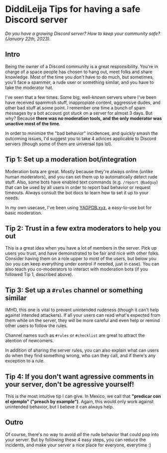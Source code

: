 # DiddiLeija Tips for having a safe Discord server

_Do you have a growing Discord server? How to keep your community safe? (January 22th, 2023)._

## Intro

Being the owner of a Discord community is a great responsibility. You're in charge of a space people has
chosen to hang out, meet folks and share knowledge. Most of the time you don't have to do much,
but sometimes, you'll face a spammer, a rude user or something similar, and you have to take
the moderator hat.

I've seen that a few times. Some big, well-known servers where I've been have received spammish stuff,
inappropiate content, aggressive dudes, and other bad stuff at some point. I remember one time a bunch of spam
messages by a bot account got stuck on a server for almost 3 days. But why? Because **there was no moderation tools,
and the only moderator was unactive most of the time**.

In order to minimize the "bad behavior" incidences, and quickly smash the outcoming issues,
I'd suggest you to take 4 advices applicable to Discord servers (though some of them are universal tips lol).

## Tip 1: Set up a moderation bot/integration

Moderation bots are great. Mostly because they're always online (unlike human moderators), and you can set them
up to automatically detect rude stuff. Also, some bots have enabled text commands (e.g. `/report @badguy`) that
can be used by all users in order to report bad behavior or request timeouts. Always consult the bot docs to learn
how to set it up to your needs.

In my own usecase, I've been using [YAGPDB.xyz](https://yagpdb.xyz/), a easy-to-use bot for basic moderation.

## Tip 2: Trust in a few extra moderators to help you out

This is a great idea when you have a lot of members in the server. Pick up users you trust, and have demonstrated
to be fair and nice with other folks. Consider having them on a role upper to most of the users, but
below you (so you can keep everything under control if needed, just in case). You can also teach you co-moderators
to interact with moderation bots (if you followed Tip 1, described above).

## Tip 3: Set up a `#rules` channel or something similar

IMHO, this one is vital to prevent unintended rudeness (though it can't help against intended attackers). If all
your users can read what's expected from them while on the server, they will be more careful and even help or remind
other users to follow the rules.

Channel names such as `#rules` or `#checklist` are great to attract the atention of newcomers.

In addition of sharing the server rules, you can also explain what can users do when they find something wrong, who
can they call, and if there's any exception to a rule.

## Tip 4: If you don't want agressive comments in your server, don't be agressive yourself!

This is the most intuitive tip I can give. In Mexico, we call that **"predicar con el ejemplo" ("preach by example")**.
Again, this would only work against unintended behavior, but I believe it can always help.

## Outro

Of course, there's no way to avoid _all_ the rude behavior that could pop into your server. But by following these 4 easy steps,
you can reduce the incidents, and make your server a nice place for everyone, everytime :)
